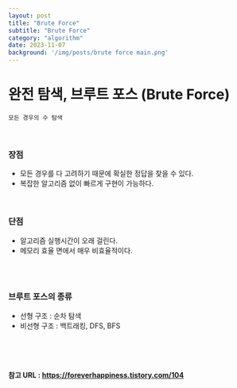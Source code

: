 ```yaml
---
layout: post
title: "Brute Force"
subtitle: "Brute Force"
category: "algorithm"
date: 2023-11-07
background: '/img/posts/brute force main.png'
---
```


# 완전 탐색, 브루트 포스 (Brute Force)

`모든 경우의 수 탐색`

<br>

### 장점

- 모든 경우를 다 고려하기 때문에 확실한 정답을 찾을 수 있다.
- 복잡한 알고리즘 없이 빠르게 구현이 가능하다.

<br>

### 단점

- 알고리즘 실행시간이 오래 걸린다.
- 메모리 효율 면에서 매우 비효율적이다.

<br>
<br>

### 브루트 포스의 종류

- 선형 구조 : 순차 탐색
- 비선형 구조 : 백트래킹, DFS, BFS

<br>
<br>
<br> 

**참고 URL : <https://foreverhappiness.tistory.com/104>**

